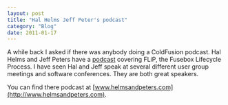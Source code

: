 ```yaml
---
layout: post
title: "Hal Helms Jeff Peter's podcast"
category: "Blog"
date: 2011-01-17
---
```



A while back I asked if there was anybody doing a ColdFusion podcast. Hal Helms and Jeff Peters have a [podcast](http://www.helmsandpeters.com) covering FLiP, the Fusebox Lifecycle Process. I have seen Hal and Jeff speak at several different user group meetings and software conferences. They are both great speakers.

You can find there podcast at [www.helmsandpeters.com](http://www.helmsandpeters.com).
